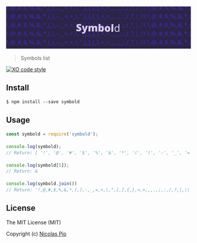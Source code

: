 ![Symbold](symbold.png?raw=true)
> Symbols list

[![XO code style](https://img.shields.io/badge/code_style-XO-5ed9c7.svg)](https://github.com/sindresorhus/xo)

## Install
```
$ npm install --save symbold
```

## Usage
```javascript
const symbold = require('symbold');

console.log(symbold);
// Return: [ '!', '@', '#', '$', '%', '&', '*', '(', ')', '-', '_', '=', '+', '\'', '"', '[', ']', '{', '}', '<', '>', ',', '.', ';', ':', '/', '?', '|', '\\' ]

console.log(symbold[5]);
// Return: &

console.log(symbold.join())
// Return: '!,@,#,$,%,&,*,(,),-,_,=,+,\,",[,],{,},<,>,,,.,;,:,/,?,|,\\'
```

## License
The MIT License (MIT)

Copyright (c) [Nicolas Pio](https://github.com/NicolasPio)
